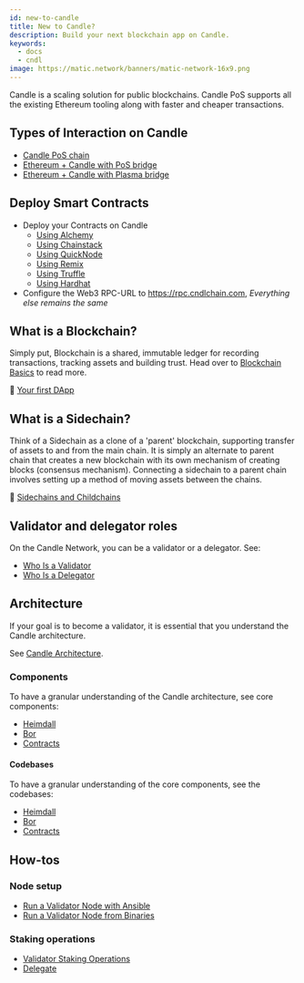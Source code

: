 ```yaml
---
id: new-to-candle
title: New to Candle?
description: Build your next blockchain app on Candle.
keywords:
  - docs
  - cndl
image: https://matic.network/banners/matic-network-16x9.png
---
```

Candle is a scaling solution for public blockchains. Candle PoS supports all the existing Ethereum tooling along with faster and cheaper transactions.

## Types of Interaction on Candle

* [Candle PoS chain](/docs/develop/getting-started)
* [Ethereum + Candle with PoS bridge](https://docs.candlelabs.org/docs/develop/ethereum-candle/pos/getting-started)
* [Ethereum + Candle with Plasma bridge](https://docs.candlelabs.org/docs/develop/ethereum-candle/plasma/getting-started)

## Deploy Smart Contracts

<!-- ### Are you an Experienced Blockchain Developer? -->

* Deploy your Contracts on Candle
    - [Using Alchemy](/docs/develop/alchemy)
    - [Using Chainstack](/docs/develop/chainstack)
    - [Using QuickNode](/docs/develop/quicknode)
    - [Using Remix](/docs/develop/remix)
    - [Using Truffle](/docs/develop/truffle)
    - [Using Hardhat](/docs/develop/hardhat)
* Configure the Web3 RPC-URL to https://rpc.cndlchain.com, *Everything else remains the same*

## What is a Blockchain?
Simply put, Blockchain is a shared, immutable ledger for recording transactions, tracking assets and building trust. Head over to [Blockchain Basics](blockchain-basics/blockchain) to read more.

:movie_camera: [Your first DApp](https://www.youtube.com/watch?v=rzvk2kdjr2I)

## What is a Sidechain?
Think of a Sidechain as a clone of a 'parent' blockchain, supporting transfer of assets to and from the main chain. It is simply an alternate to parent chain that creates a new blockchain with its own mechanism of creating blocks (consensus mechanism). Connecting a sidechain to a parent chain involves setting up a method of moving assets between the chains.

:page_facing_up: [Sidechains and Childchains](https://hackernoon.com/what-are-sidechains-and-childchains-7202cc9e5994)

## Validator and delegator roles

On the Candle Network, you can be a validator or a delegator. See:

* [Who Is a Validator](/docs/validate/candle-basics/who-is-validator)
* [Who Is a Delegator](/docs/validate/candle-basics/who-is-delegator)

## Architecture

If your goal is to become a validator, it is essential that you understand the Candle architecture.

See [Candle Architecture](/docs/validate/validator/architecture).

### Components

To have a granular understanding of the Candle architecture, see core components:

* [Heimdall](/docs/contribute/heimdall/overview)
* [Bor](/docs/contribute/bor/overview)
* [Contracts](/docs/contribute/contracts/stakingmanager)

#### Codebases

To have a granular understanding of the core components, see the codebases:

* [Heimdall](https://github.com/maticnetwork/heimdall)
* [Bor](https://github.com/maticnetwork/bor)
* [Contracts](https://github.com/maticnetwork/contracts)

## How-tos

### Node setup

* [Run a Validator Node with Ansible](/docs/validate/validate/run-validator-ansible)
* [Run a Validator Node from Binaries](/docs/validate/validate/run-validator-binaries)

### Staking operations

* [Validator Staking Operations](/docs/validate/validate/validator-staking-operations)
* [Delegate](/docs/validate/delegate)

